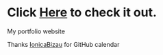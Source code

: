 # Click [Here](https://hemant097.github.io/) to check it out.
My portfolio website

Thanks [IonicaBizau](@IonicaBizau) for GitHub calendar
